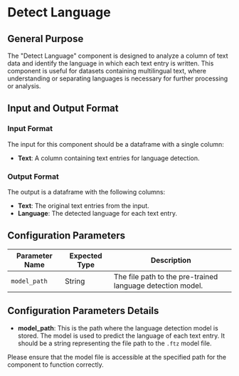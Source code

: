 # Detect Language

## General Purpose

The "Detect Language" component is designed to analyze a column of text data and identify the language in which each text entry is written. This component is useful for datasets containing multilingual text, where understanding or separating languages is necessary for further processing or analysis.

## Input and Output Format

### Input Format

The input for this component should be a dataframe with a single column:

- **Text**: A column containing text entries for language detection.

### Output Format

The output is a dataframe with the following columns:

- **Text**: The original text entries from the input.
- **Language**: The detected language for each text entry.

## Configuration Parameters

| Parameter Name | Expected Type | Description |
| -------------- | ------------- | ----------- |
| `model_path`   | String        | The file path to the pre-trained language detection model. |

## Configuration Parameters Details

- **model_path**: This is the path where the language detection model is stored. The model is used to predict the language of each text entry. It should be a string representing the file path to the `.ftz` model file.

Please ensure that the model file is accessible at the specified path for the component to function correctly.

